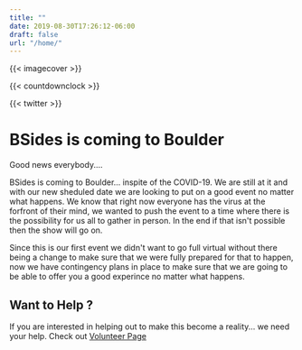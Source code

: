 ```yaml
---
title: ""
date: 2019-08-30T17:26:12-06:00
draft: false
url: "/home/"
---
```


{{< imagecover >}}

{{< countdownclock >}}

{{< twitter >}}

# BSides is coming to Boulder

Good news everybody....

BSides is coming to Boulder... inspite of the COVID-19.  We are still at it and
with our new sheduled date we are looking to put on a good event no matter what
happens.  We know that right now everyone has the virus at the forfront of their
mind, we wanted to push the event to a time where there is the possibility for
us all to gather in person.  In the end if that isn't possible then the show
will go on.

Since this is our first event we didn't want to go full virtual without there
being a change to make sure that we were fully prepared for that to happen, now
we have contingency plans in place to make sure that we are going to be able to
offer you a good experince no matter what happens.

## Want to Help ?

If you are interested in helping out to make this become a reality... we need
your help.  Check out [Volunteer Page](/volunteers/)
